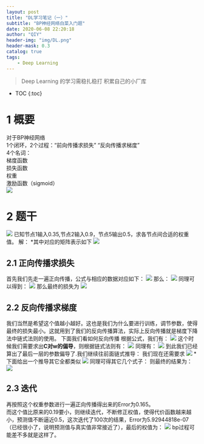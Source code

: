 ```yaml
---
layout: post
title: "DL学习笔记（一）"
subtitle: "BP神经网络白菜入门题"
date: 2020-06-08 22:20:18
author: "QIY"
header-img: "img/DL.png"
header-mask: 0.3
catalog: true
tags:
    - Deep Learning
---
```



> Deep Learning 的学习需稳扎稳打 积累自己的小厂库

* TOC
{:toc}

# 1 概要

对于BP神经网络<br />
1个闭环，2个过程：“前向传播求损失” “反向传播求梯度”<br />
4个名词：<br />
梯度函数<br />
损失函数<br />
权重<br />
激励函数（sigmoid）<br />
![](/img/in-post/200608_BP/c2f434344644e5abc478244fa8edadc1.png)
# 2 题干
![](/img/in-post/200608_BP/5cb3a589bdeaa8acaafa3c16bb7ff3af.png)
已知节点1输入0.35,节点2输入0.9，节点5输出0.5，求各节点间合适的权重值。
解：
\*其中对应的矩阵表示如下
![](/img/in-post/200608_BP/4ef5c9ecd0bad7083d9a4c109117086c.jpg)
## 2.1 正向传播求损失
首先我们先走一遍正向传播，公式与相应的数据对应如下：
![](/img/in-post/200608_BP/3dfc99a7a4ef297a593a740d8c93a486.png)
那么：
![](/img/in-post/200608_BP/350a961eba6872a6fdf9d25d5cd6c64a.png)
同理可以得到：
![](/img/in-post/200608_BP/b2d73b10501116e86707fbde95638af0.png)
那么最终的损失为
![](/img/in-post/200608_BP/a83dfaaac5d410774fad5b3793c566b3.jpg)
## 2.2 反向传播求梯度
我们当然是希望这个值越小越好。这也是我们为什么要进行训练，调节参数，使得最终的损失最小。这就用到了我们的反向传播算法，实际上反向传播就是梯度下降法中链式法则的使用。
下面我们看如何反向传播
根据公式，我们有：
![](/img/in-post/200608_BP/09630b20d5fabc1983707dff1781f059.png)
这个时候我们需要求出**C对w的偏导**，则根据链式法则有：
![](/img/in-post/200608_BP/d87a13085e8fa2d4302d47bb1cefb391.png)
同理有：
![](/img/in-post/200608_BP/9c82d0a2435b916e011f23f3869a1a2f.png)
到此我们已经算出了最后一层的参数偏导了.我们继续往前面链式推导：
我们现在还需要求
![](/img/in-post/200608_BP/54eb2c4b6348ebca2e055d71b90cd25b.jpg)
\*下面给出一个推导其它全都类似
![](/img/in-post/200608_BP/b7fa6c26864b7d4228a34a57b890fb62.png)
同理可得其它几个式子：
则最终的结果为：
![](/img/in-post/200608_BP/5a62b499d7173bb4e0355bd43b6b3a1c.png)
## 2.3 迭代
再按照这个权重参数进行一遍正向传播得出来的Error为0.165。<br />
而这个值比原来的0.19要小，则继续迭代，不断修正权值，使得代价函数越来越小，预测值不断逼近0.5，这次迭代了100次的结果，Error为5.92944818e-07（已经很小了，说明预测值与真实值非常接近了），最后的权值为：
![](/img/in-post/200608_BP/f498d477793f0c82cd6da7dc605e9e68.png)
bp过程可能差不多就是这样了。
